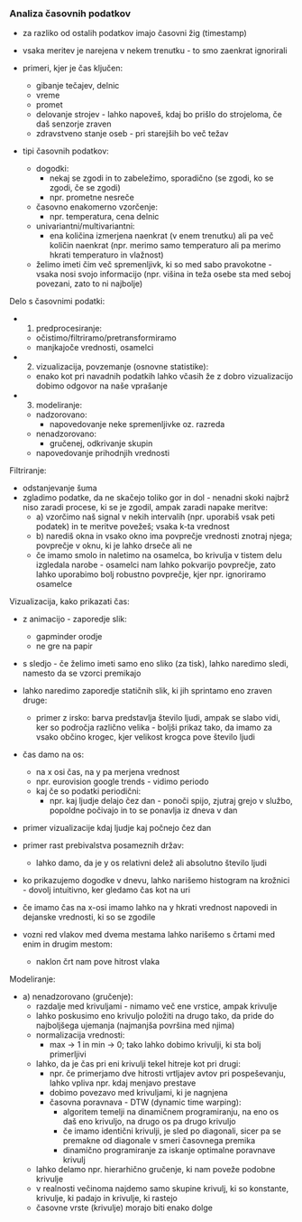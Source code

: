 ### Analiza časovnih podatkov

- za razliko od ostalih podatkov imajo časovni žig (timestamp)
- vsaka meritev je narejena v nekem trenutku - to smo zaenkrat ignorirali

- primeri, kjer je čas ključen:
	- gibanje tečajev, delnic
	- vreme
	- promet
	- delovanje strojev - lahko napoveš, kdaj bo prišlo do strojeloma, če daš senzorje zraven
	- zdravstveno stanje oseb - pri starejših bo več težav

- tipi časovnih podatkov:
	- dogodki:
		- nekaj se zgodi in to zabeležimo, sporadično (se zgodi, ko se zgodi, če se zgodi)
		- npr. prometne nesreče
	- časovno enakomerno vzorčenje:
		- npr. temperatura, cena delnic
	- univariantni/multivariantni:
		- ena količina izmerjena naenkrat (v enem trenutku) ali pa več količin naenkrat (npr. merimo samo temperaturo ali pa merimo hkrati temperaturo in vlažnost)
	- želimo imeti čim več spremenljivk, ki so med sabo pravokotne - vsaka nosi svojo informacijo (npr. višina in teža osebe sta med seboj povezani, zato to ni najbolje)

Delo s časovnimi podatki:
- 1. predprocesiranje:
	- očistimo/filtriramo/pretransformiramo
	- manjkajoče vrednosti, osamelci
- 2. vizualizacija, povzemanje (osnovne statistike):
	- enako kot pri navadnih podatkih lahko včasih že z dobro vizualizacijo dobimo odgovor na naše vprašanje
- 3. modeliranje:
	- nadzorovano:
		- napovedovanje neke spremenljivke oz. razreda
	- nenadzorovano:
		- gručenej, odkrivanje skupin
	- napovedovanje prihodnjih vrednosti

Filtriranje:
- odstanjevanje šuma
- zgladimo podatke, da ne skačejo toliko gor in dol - nenadni skoki najbrž niso zaradi procese, ki se je zgodil, ampak zaradi napake meritve:
	- a) vzorčimo naš signal v nekih intervalih (npr. uporabiš vsak peti podatek) in te meritve povežeš; vsaka k-ta vrednost
	- b) narediš okna in vsako okno ima povprečje vrednosti znotraj njega; povprečje v oknu, ki je lahko drseče ali ne
	- če imamo smolo in naletimo na osamelca, bo krivulja v tistem delu izgledala narobe - osamelci nam lahko pokvarijo povprečje, zato lahko uporabimo bolj robustno povprečje, kjer npr. ignoriramo osamelce

Vizualizacija, kako prikazati čas:
- z animacijo - zaporedje slik:
	- gapminder orodje
	- ne gre na papir
- s sledjo - če želimo imeti samo eno sliko (za tisk), lahko naredimo sledi, namesto da se vzorci premikajo
- lahko naredimo zaporedje statičnih slik, ki jih sprintamo eno zraven druge:
	- primer z irsko: barva predstavlja število ljudi, ampak se slabo vidi, ker so področja različno velika - boljši prikaz tako, da imamo za vsako občino krogec, kjer velikost krogca pove število ljudi
- čas damo na os:
	- na x osi čas, na y pa merjena vrednost
	- npr. eurovision google trends - vidimo periodo
	- kaj če so podatki periodični:
		- npr. kaj ljudje delajo čez dan - ponoči spijo, zjutraj grejo v službo, popoldne počivajo in to se ponavlja iz dneva v dan

- primer vizualizacije kdaj ljudje kaj počnejo čez dan
- primer rast prebivalstva posameznih držav:
	- lahko damo, da je y os relativni delež ali absolutno število ljudi

- ko prikazujemo dogodke v dnevu, lahko narišemo histogram na krožnici - dovolj intuitivno, ker gledamo čas kot na uri

- če imamo čas na x-osi imamo lahko na y hkrati vrednost napovedi in dejanske vrednosti, ki so se zgodile

- vozni red vlakov med dvema mestama lahko narišemo s črtami med enim in drugim mestom:
	- naklon črt nam pove hitrost vlaka

Modeliranje:
- a) nenadzorovano (gručenje):
	- razdalje med krivuljami - nimamo več ene vrstice, ampak krivulje
	- lahko poskusimo eno krivuljo položiti na drugo tako, da pride do najboljšega ujemanja (najmanjša površina med njima)
	- normalizacija vrednosti:
		- max -> 1 in min -> 0; tako lahko dobimo krivulji, ki sta bolj primerljivi
	- lahko, da je čas pri eni krivulji tekel hitreje kot pri drugi:
		- npr. če primerjamo dve hitrosti vrtljajev avtov pri pospeševanju, lahko vpliva npr. kdaj menjavo prestave
		- dobimo povezavo med krivuljami, ki je nagnjena
		- časovna poravnava - DTW (dynamic time warping):
			- algoritem temelji na dinamičnem programiranju, na eno os daš eno krivuljo, na drugo os pa drugo krivuljo
			- če imamo identični krivulji, je sled po diagonali, sicer pa se premakne od diagonale v smeri časovnega premika
			- dinamično programiranje za iskanje optimalne poravnave krivulj
	- lahko delamo npr. hierarhično gručenje, ki nam poveže podobne krivulje
	- v realnosti večinoma najdemo samo skupine krivulj, ki so konstante, krivulje, ki padajo in krivulje, ki rastejo
	- časovne vrste (krivulje) morajo biti enako dolge